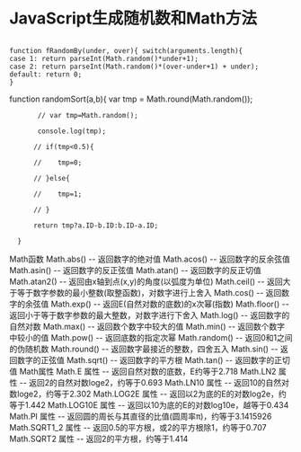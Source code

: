
# JavaScript生成随机数和Math方法
<p>
  <code>
function fRandomBy(under, over){ switch(arguments.length){ 
case 1: return parseInt(Math.random()*under+1); 
case 2: return parseInt(Math.random()*(over-under+1) + under); 
default: return 0; 
} 
</code>
</p>
function randomSort(a,b){
           var tmp = Math.round(Math.random());

           // var tmp=Math.random();

           console.log(tmp);

          // if(tmp<0.5){

          //    tmp=0;

          // }else{

          //    tmp=1;

          // }

          return tmp?a.ID-b.ID:b.ID-a.ID;

      }




Math函数 
Math.abs() -- 返回数字的绝对值
Math.acos() -- 返回数字的反余弦值 
Math.asin() -- 返回数字的反正弦值 
Math.atan() -- 返回数字的反正切值 
Math.atan2() -- 返回由x轴到点(x,y)的角度(以弧度为单位)
Math.ceil() -- 返回大于等于数字参数的最小整数(取整函数)，对数字进行上舍入 
Math.cos() -- 返回数字的余弦值 
Math.exp() -- 返回E(自然对数的底数)的x次幂(指数) 
Math.floor() -- 返回小于等于数字参数的最大整数，对数字进行下舍入 
Math.log() -- 返回数字的自然对数 Math.max() -- 返回数个数字中较大的值 
Math.min() -- 返回数个数字中较小的值 
Math.pow() -- 返回底数的指定次幂
Math.random() -- 返回0和1之间的伪随机数
Math.round() -- 返回数字最接近的整数，四舍五入
Math.sin() -- 返回数字的正弦值
Math.sqrt() -- 返回数字的平方根 
Math.tan() -- 返回数字的正切值 Math属性 
Math.E 属性 -- 返回自然对数的底数，E约等于2.718
Math.LN2 属性 -- 返回2的自然对数loge2，约等于0.693
Math.LN10 属性 -- 返回10的自然对数loge2，约等于2.302
Math.LOG2E 属性 -- 返回以2为底的E的对数log2e，约等于1.442
Math.LOG10E 属性 -- 返回以10为底的E的对数log10e，越等于0.434
Math.PI 属性 -- 返回圆的周长与其直径的比值(圆周率π)，约等于3.1415926
Math.SQRT1_2 属性 -- 返回0.5的平方根，或2的平方根除1，约等于0.707
Math.SQRT2 属性 -- 返回2的平方根，约等于1.414


